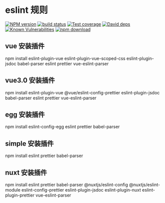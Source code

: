 # eslint 规则

[![NPM version][npm-image]][npm-url]
[![build status][travis-image]][travis-url]
[![Test coverage][codecov-image]][codecov-url]
[![David deps][david-image]][david-url]
[![Known Vulnerabilities][snyk-image]][snyk-url]
[![npm download][download-image]][download-url]

[npm-image]: https://img.shields.io/npm/v/eslint-config-sets.svg?style=flat-square
[npm-url]: https://npmjs.org/package/eslint-config-sets
[travis-image]: https://travis-ci.org/saqqdy/eslint-config-sets.svg?branch=master
[travis-url]: https://travis-ci.org/saqqdy/eslint-config-sets
[codecov-image]: https://img.shields.io/codecov/c/github/saqqdy/eslint-config-sets.svg?style=flat-square
[codecov-url]: https://codecov.io/github/saqqdy/eslint-config-sets?branch=master
[david-image]: https://img.shields.io/david/saqqdy/eslint-config-sets.svg?style=flat-square
[david-url]: https://david-dm.org/saqqdy/eslint-config-sets
[snyk-image]: https://snyk.io/test/npm/eslint-config-sets/badge.svg?style=flat-square
[snyk-url]: https://snyk.io/test/npm/eslint-config-sets
[download-image]: https://img.shields.io/npm/dm/eslint-config-sets.svg?style=flat-square
[download-url]: https://npmjs.org/package/eslint-config-sets

## vue 安装插件

npm install eslint-plugin-vue eslint-plugin-vue-scoped-css eslint-plugin-jsdoc babel-parser eslint prettier vue-eslint-parser

## vue3.0 安装插件

npm install eslint-plugin-vue @vue/eslint-config-prettier eslint-plugin-jsdoc babel-parser eslint prettier vue-eslint-parser

## egg 安装插件

npm install eslint-config-egg eslint prettier babel-parser

## simple 安装插件

npm install eslint prettier babel-parser

## nuxt 安装插件

npm install eslint prettier babel-parser @nuxtjs/eslint-config @nuxtjs/eslint-module eslint-config-prettier eslint-plugin-jsdoc eslint-plugin-nuxt eslint-plugin-prettier vue-eslint-parser
